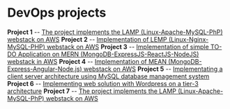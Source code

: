 # DevOps projects
**Project 1** -- [The project implements the LAMP (Linux-Apache-MySQL-PhP) webstack on AWS](https://github.com/omotayoofere/DevOps-Projects/tree/main/project-one)
**Project 2** -- [Implementation of LEMP (Linux-Nginx-MySQL-PHP) webstack on AWS](https://github.com/omotayoofere/DevOps-Projects/tree/main/project-two)
**Project 3** -- [Implementation of simple TO-DO Application on MERN (MongoDB-ExpressJS-ReactJS-NodeJS) webstack in AWS](https://github.com/omotayoofere/DevOps-Projects/tree/main/project-three)
**Project 4** -- [Implementation of MEAN (MongoDB-Express-Angular-Node.js) webstack on AWS](https://github.com/omotayoofere/DevOps-Projects/tree/main/project-four)
**Project 5** -- [Implementating a client server architecture using MySQL database management system](https://github.com/omotayoofere/DevOps-Projects/tree/main/project-five)
**Project 6** -- [Implementing web solution with Wordpress on a tier-3 architecture](https://github.com/omotayoofere/DevOps-Projects/tree/main/project-six)
**Project 7** -- [The project implements the LAMP (Linux-Apache-MySQL-PhP) webstack on AWS]()
